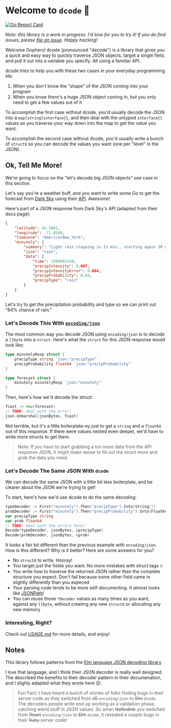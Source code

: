 # Welcome to `dcode` :tada:

[![Go Report Card](https://goreportcard.com/badge/github.com/go-functional/dcode)](https://goreportcard.com/report/github.com/go-functional/dcode)

_Note: this library is a work in progress. I'd love for you to try it! If you do find issues, please [file an issue](https://github.com/go-functional/dcode/issues/new). Happy hacking!_

Welcome Gophers! dcode (pronounced "decode") is a library that gives you a quick and easy way to quickly traverse JSON objects, target a single field, and pull it out into a variable you specify. All using a familiar API.

dcode tries to help you with these two cases in your everyday programming life:

1. When you don't know the "shape" of the JSON coming into your program
2. When you know there's a huge JSON object coming in, but you only need to get a few values out of it

To accomplish the first case without dcode, you'd usually decode the JSON into a `map[string]interface{}`, and then deal with the untyped `interface{}` values as you traverse your way down into the map to get the value you want.

To accomplish the second case without dcode, you'd usually write a bunch of `struct`s so you can decode the values you want (one per "level" in the JSON).

## Ok, Tell Me More!

We're going to focus on the "let's decode big JSON objects" use case in this section.

Let's say you're a weather buff, and you want to write some Go to get the forecast from [Dark Sky](https://darksky.net) using their [API](https://darksky.net/dev/docs#forecast-request). Awesome!

Here's part of a JSON response from Dark Sky's API (adapted from their docs page):

```json
{
    "latitude": 42.3601,
    "longitude": -71.0589,
    "timezone": "America/New_York",
    "minutely": {
        "summary": "Light rain stopping in 13 min., starting again 30 min. later.",
        "icon": "rain",
        "data": {
            "time": 1509993240,
            "precipIntensity": 0.007,
            "precipIntensityError": 0.004,
            "precipProbability": 0.84,
            "precipType": "rain"
        }
    }
}
```

Let's try to get the precipitation probability and type so we can print out "84% chance of rain."

### Let's Decode This With [`encoding/json`](https://godoc.org/encoding/json)

The most common way you decode JSON using `encoding/json` is to decode a `[]byte` into a `struct`. Here's what the `struct` for this JSON response would look like:

```go
type minutelyResp struct {
    precipType string `json:"precipType"`
    precipProbability float64 `json:"precipProbability"`
}

type forecast struct {
    minutely minutelyResp `json:"minutely"`
}
```

Then, here's how we'd decode the struct:

```go
fcast := new(forecast)
// TODO: deal with the error!
json.Unmarshal(jsonBytes, fcast)
```

Not terrible, but it's a little boilerplate-ey just to get a `string` and a `float64` out of this response. If there were values nested even deeper, we'd have to write more structs to get them.

>Note: If you have to start grabbing a ton more data from the API response JSON, it might make sense to fill out the struct more and grab the data you need.

### Let's Decode The Same JSON With `dcode`

We can decode the same JSON with a little bit less boilerplate, and be clearer about the JSON we're trying to get!

To start, here's how we'd use dcode to do the same decoding:

```go
typeDecoder := First("minutely").Then("precipType").Into(String())
probDecoder := First("minutely").Then("precipProbability").Into(Float64())
var precipType string
var prob float64
// TODO: deal with the errors here!
Decode(typeDecoder, jsonBytes, &precipType) 
Decode(probDecoder, jsonBytes, &prob)
```

It looks a fair bit different than the previous example with `encoding/json`. How is this different? Why is it better? Here are some answers for you?

- No `struct`s to write. Hooray!
- You target _just_ the fields you want. No more mistakes with struct tags :fire:
- You write _how_ to traverse the returned JSON rather than the complete structure you expect. Don't fail because some other field came in slightly differently than you expeced
- Your parsing code tends to be more self-documenting. It almost looks like [JSONPath](http://jsonpath.com/)!
- You can reuse those `*Decoder` values as many times as you want, against any `[]byte`, without creating any new `struct`s or allocating any new memory

### Interesting, Right?

Check out [USAGE.md](/USAGE.md) for more details, and enjoy!

## Notes

This library follows patterns from the [Elm language JSON decoding library](https://guide.elm-lang.org/effects/json.html).

I love that language, and I think their JSON decoder is really well designed. The described the benefits to their decoder pattern in their documenation, and I slighly adapted what they wrote here :wink::

>Fun Fact: I have heard a bunch of stories of folks finding bugs in their server code as they switched from ~~JS~~ `encoding/json` to ~~Elm~~ `dcode`. The decoders people write end up working as a validation phase, catching weird stuff in JSON values. So when ~~NoRedInk~~ you switched from ~~React~~ `encoding/json` to ~~Elm~~ `dcode`, it revealed a couple bugs in their ~~Ruby~~ server code!


